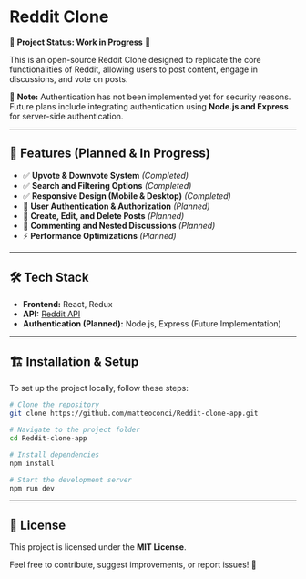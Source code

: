 # Reddit Clone

👾 **Project Status: Work in Progress** 👾

This is an open-source Reddit Clone designed to replicate the core functionalities of Reddit, allowing users to post content, engage in discussions, and vote on posts.

🚧 **Note:** Authentication has not been implemented yet for security reasons. Future plans include integrating authentication using **Node.js and Express** for server-side authentication.

---

## 🚀 Features (Planned & In Progress)
- ✅ **Upvote & Downvote System** *(Completed)*
- ✅ **Search and Filtering Options** *(Completed)*
- ✅ **Responsive Design (Mobile & Desktop)** *(Completed)*
- 🔄 **User Authentication & Authorization** *(Planned)*
- 📝 **Create, Edit, and Delete Posts** *(Planned)*
- 💬 **Commenting and Nested Discussions** *(Planned)*
- ⚡ **Performance Optimizations** *(Planned)*

---

## 🛠 Tech Stack
- **Frontend:** React, Redux
- **API:** [Reddit API](https://www.reddit.com/dev/api/)
- **Authentication (Planned):** Node.js, Express (Future Implementation)

---

## 🏗 Installation & Setup
To set up the project locally, follow these steps:

```bash
# Clone the repository
git clone https://github.com/matteoconci/Reddit-clone-app.git

# Navigate to the project folder
cd Reddit-clone-app

# Install dependencies
npm install  

# Start the development server
npm run dev  
```

---

## 📜 License
This project is licensed under the **MIT License**.

Feel free to contribute, suggest improvements, or report issues! 🚀